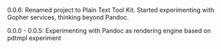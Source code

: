 
0.0.6:
    Renamed project to Plain Text Tool Kit. Started experimenting with Gopher services, thinking beyond Pandoc.

0.0.0 - 0.0.5:
    Experimenting with Pandoc as rendering engine based on pdtmpl experiment

